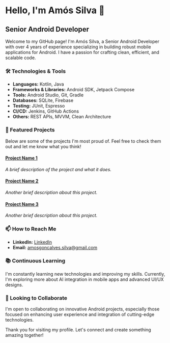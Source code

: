 # Hello, I'm Amós Silva 👋

## Senior Android Developer

Welcome to my GitHub page! I'm Amós Silva, a Senior Android Developer with over 4 years of experience specializing in building robust mobile applications for Android. I have a passion for crafting clean, efficient, and scalable code.

### 🛠️ Technologies & Tools
- **Languages:** Kotlin, Java
- **Frameworks & Libraries:** Android SDK, Jetpack Compose
- **Tools:** Android Studio, Git, Gradle
- **Databases:** SQLite, Firebase
- **Testing:** JUnit, Espresso
- **CI/CD:** Jenkins, GitHub Actions
- **Others:** REST APIs, MVVM, Clean Architecture

### 🌟 Featured Projects
Below are some of the projects I'm most proud of. Feel free to check them out and let me know what you think!

#### [Project Name 1](GitHub-Link)
*A brief description of the project and what it does.*

#### [Project Name 2](GitHub-Link)
*Another brief description about this project.*

#### [Project Name 3](GitHub-Link)
*Another brief description about this project.*

### 📫 How to Reach Me
- **LinkedIn:** [LinkedIn](LinkedIn-link)
- **Email:** amosgoncalves.silva@gmail.com

### 📚 Continuous Learning
I'm constantly learning new technologies and improving my skills. Currently, I'm exploring more about AI integration in mobile apps and advanced UI/UX designs.

### 🤝 Looking to Collaborate
I'm open to collaborating on innovative Android projects, especially those focused on enhancing user experience and integration of cutting-edge technologies.

Thank you for visiting my profile. Let's connect and create something amazing together!
